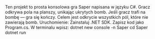 Ten projekt to prosta konsolowa gra Saper  napisana w języku C#.
Gracz odkrywa pola na planszy, unikając ukrytych bomb. Jeśli gracz trafi na bombę — gra się kończy.
Celem jest odkrycie wszystkich pól, które nie zawierają bomb.
Uruchomienie:
Zainstaluj .NET SDK.
Zapisz kod jako Program.cs.
W terminalu wpisz:
dotnet new console -n Saper
cd Saper
dotnet run
